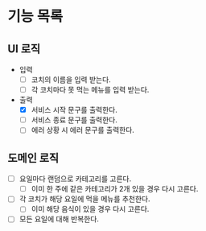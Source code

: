 # 기능 목록

## UI 로직

- 입력
  - [ ] 코치의 이름을 입력 받는다.
  - [ ] 각 코치마다 못 먹는 메뉴를 입력 받는다.
- 출력
  - [x] 서비스 시작 문구를 출력한다.
  - [ ] 서비스 종료 문구를 출력한다.
  - [ ] 에러 상황 시 에러 문구를 출력한다.

## 도메인 로직

- [ ] 요일마다 랜덤으로 카테고리를 고른다.
  - [ ] 이미 한 주에 같은 카테고리가 2개 있을 경우 다시 고른다.
- [ ] 각 코치가 해당 요일에 먹을 메뉴를 추천한다.
  - [ ] 이미 해당 음식이 있을 경우 다시 고른다.
- [ ] 모든 요일에 대해 반복한다.
